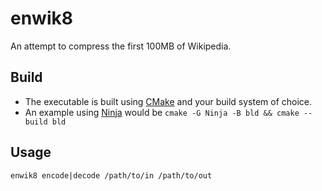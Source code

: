 # enwik8
An attempt to compress the first 100MB of Wikipedia.

## Build
- The executable is built using [CMake](https://cmake.org/) and your build system of choice.
- An example using [Ninja](https://ninja-build.org/) would be
    `cmake -G Ninja -B bld && cmake --build bld`

## Usage
`enwik8 encode|decode /path/to/in /path/to/out`
